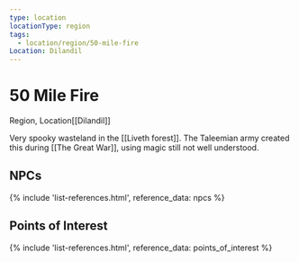 ```yaml
---
type: location
locationType: region
tags:
  - location/region/50-mile-fire
Location: Dilandil
---
```


# 50 Mile Fire
Region, <span class="dataview inline-field"><span class="inline-field-key">Location</span><span class="inline-field-value">[[Dilandil]]</span></span>

Very spooky wasteland in the [[Liveth forest]]. The Taleemian army created this during [[The Great War]], using magic still not well understood.

## NPCs
{% include 'list-references.html', reference_data: npcs %}

## Points of Interest
{% include 'list-references.html', reference_data: points_of_interest %}
